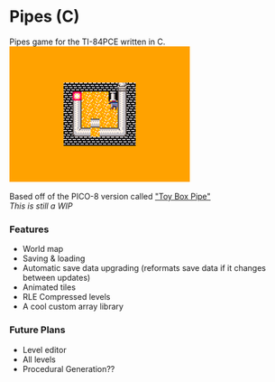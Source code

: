 # Pipes (C)
Pipes game for the TI-84PCE written in C.
<br>
![Cool!](screenie.png)

Based off of the PICO-8 version called ["Toy Box Pipe"](https://www.lexaloffle.com/bbs/?tid=36432)  
*This is still a WIP*

### Features

- World map
- Saving & loading
- Automatic save data upgrading (reformats save data if it changes between updates)
- Animated tiles
- RLE Compressed levels
- A cool custom array library

### Future Plans
- Level editor
- All levels
- Procedural Generation??
